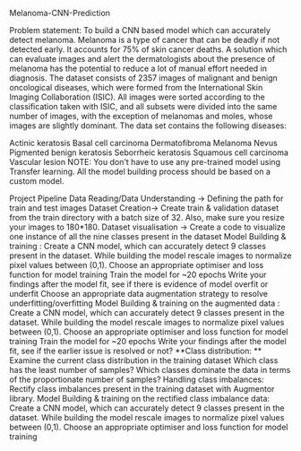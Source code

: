 Melanoma-CNN-Prediction

Problem statement: To build a CNN based model which can accurately detect melanoma. Melanoma is a type of cancer that can be deadly if not detected early. It accounts for 75% of skin cancer deaths. A solution which can evaluate images and alert the dermatologists about the presence of melanoma has the potential to reduce a lot of manual effort needed in diagnosis.
The dataset consists of 2357 images of malignant and benign oncological diseases, which were formed from the International Skin Imaging Collaboration (ISIC). All images were sorted according to the classification taken with ISIC, and all subsets were divided into the same number of images, with the exception of melanomas and moles, whose images are slightly dominant. The data set contains the following diseases:

Actinic keratosis
Basal cell carcinoma
Dermatofibroma
Melanoma
Nevus
Pigmented benign keratosis
Seborrheic keratosis
Squamous cell carcinoma
Vascular lesion
NOTE: You don't have to use any pre-trained model using Transfer learning. All the model building process should be based on a custom model.

Project Pipeline
Data Reading/Data Understanding → Defining the path for train and test images
Dataset Creation→ Create train & validation dataset from the train directory with a batch size of 32. Also, make sure you resize your images to 180*180.
Dataset visualisation → Create a code to visualize one instance of all the nine classes present in the dataset
Model Building & training : Create a CNN model, which can accurately detect 9 classes present in the dataset. While building the model rescale images to normalize pixel values between (0,1).
Choose an appropriate optimiser and loss function for model training
Train the model for ~20 epochs
Write your findings after the model fit, see if there is evidence of model overfit or underfit
Choose an appropriate data augmentation strategy to resolve underfitting/overfitting Model Building & training on the augmented data :
Create a CNN model, which can accurately detect 9 classes present in the dataset. While building the model rescale images to normalize pixel values between (0,1).
Choose an appropriate optimiser and loss function for model training
Train the model for ~20 epochs
Write your findings after the model fit, see if the earlier issue is resolved or not? **Class distribution: **
Examine the current class distribution in the training dataset
Which class has the least number of samples?
Which classes dominate the data in terms of the proportionate number of samples? Handling class imbalances:
Rectify class imbalances present in the training dataset with Augmentor library. Model Building & training on the rectified class imbalance data:
Create a CNN model, which can accurately detect 9 classes present in the dataset. While building the model rescale images to normalize pixel values between (0,1).
Choose an appropriate optimiser and loss function for model training
